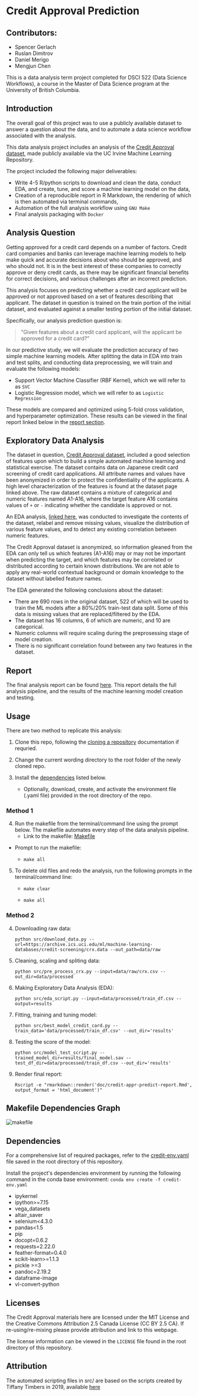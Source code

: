 # Credit Approval Prediction

## Contributors:

-   Spencer Gerlach
-   Ruslan Dimitrov
-   Daniel Merigo
-   Mengjun Chen

This is a data analysis term project completed for DSCI 522 (Data Science Workflows), a course in the Master of Data Science program at the University of British Columbia. 

## Introduction

The overall goal of this project was to use a publicly available dataset to answer a question about the data, and to automate a data science workflow associated with the analysis.

This data analysis project includes an analysis of the [Credit Approval dataset](https://archive-beta.ics.uci.edu/dataset/27/credit+approval), made publicly available via the UC Irvine Machine Learning Repository. 

The project included the following major deliverables: 

- Write 4-5 R/python scripts to download and clean the data, conduct EDA, and create, tune, and score a machine learning model on the data, 
- Creation of a reproducible report in R Markdown, the rendering of which is then automated via terminal commands, 
- Automation of the full analysis workflow using `GNU Make`
- Final analysis packaging with `Docker`

## Analysis Question

Getting approved for a credit card depends on a number of factors. Credit card companies and banks can leverage machine learning models to help make quick and accurate decisions about who should be approved, and who should not. It is in the best interest of these companies to correctly approve or deny credit cards, as there may be significant financial benefits for correct decisions, and various challenges after an incorrect prediction.

This analysis focuses on predicting whether a credit card applicant will be approved or not approved based on a set of features describing that applicant. The dataset in question is trained on the train portion of the initial dataset, and evaluated against a smaller testing portion of the initial dataset.

Specifically, our analysis prediction question is: 

> "Given features about a credit card applicant, will the applicant be approved for a credit card?"

In our predictive study, we will evaluate the prediction accuracy of two simple machine learning models. After splitting the data in EDA into train and test splits, and conducting data preprocessing, we will train and evaluate the following models:

- Support Vector Machine Classifier (RBF Kernel), which we will refer to as `SVC`
- Logistic Regression model, which we will refer to as `Logistic Regression`

These models are compared and optimized using 5-fold cross validation, and hyperparameter optimization. These results can be viewed in the final report linked below in the [report section](#Report).

## Exploratory Data Analysis

The dataset in question, [Credit Approval dataset](https://archive-beta.ics.uci.edu/dataset/27/credit+approval), included a good selection of features upon which to build a simple automated machine learning and statistical exercise. The dataset contains data on Japanese credit card screening of credit card applications. All attribute names and values have been anonymized in order to protect the confidentiality of the applicants. A high level characterization of the features is found at the dataset page linked above. The raw dataset contains a mixture of categorical and numeric features named A1-A16, where the target feature A16 contains values of `+` or `-` indicating whether the candidate is approved or not.

An EDA analysis, [linked here](https://github.com/UBC-MDS/Credit_Approval_Prediction/blob/main/src/Exploratory_Data_Analysis.ipynb), was conducted to investigate the contents of the dataset, relabel and remove missing values, visualize the distribution of various feature values, and to detect any existing correlation between numeric features. 

The Credit Approval dataset is anonymized, so information gleaned from the EDA can only tell us which features (A1-A16) may or may not be important when predicting the target, and which features may be correlated or distributed according to certain known distributions. We are not able to apply any real-world contextual background or domain knowledge to the dataset without labelled feature names.

The EDA generated the following conclusions about the dataset:
- There are 690 rows in the original dataset, 522 of which will be used to train the ML models after a 80%/20% train-test data split. Some of this data is missing values that are replaced/filtered by the EDA.
- The dataset has 16 columns, 6 of which are numeric, and 10 are categorical.
- Numeric columns will require scaling during the preprosessing stage of model creation.
- There is no significant correlation found between any two features in the dataset.

## Report

The final analysis report can be found [here](https://github.com/UBC-MDS/Credit_Approval_Prediction/blob/main/doc/credit-appr-predict-report.html). This report details the full analysis pipeline, and the results of the machine learning model creation and testing.

## Usage

There are two method to replicate this analysis:

1. Clone this repo, following the [cloning a repository](https://docs.github.com/en/repositories/creating-and-managing-repositories/cloning-a-repository) documentation if requried.

2. Change the current wording directory to the root folder of the newly cloned repo.

3. Install the [dependencies](#Dependencies) listed below. 
    - Optionally, download, create, and activate the environment file (.yaml file) provided in the root directory of the repo.

### Method 1

4. Run the makefile from the terminal/command line using the prompt below. The makefile automates every step of the data analysis pipeline.
    - Link to the makefile: [Makefile](https://github.com/UBC-MDS/Credit_Approval_Prediction/blob/main/Makefile)

- Prompt to run the makefile:

    - `make all`

5. To delete old files and redo the analysis, run the following prompts in the terminal/command line:

    - `make clear`

    - `make all`

### Method 2

4. Downloading raw data:

    ``` 
    python src/download_data.py --url=https://archive.ics.uci.edu/ml/machine-learning-databases/credit-screening/crx.data --out_path=data/raw
    ```

5. Cleaning, scaling and spliting data:

    ```
    python src/pre_process_crx.py --input=data/raw/crx.csv --out_dir=data/processed
    ```
6. Making Exploratory Data Analysis (EDA):

    ```
    python src/eda_script.py --input=data/processed/train_df.csv --output=results
    ```
7. Fitting, training and tuning model:

    ```
    python src/best_model_credit_card.py --train_data='data/processed/train_df.csv' --out_dir='results'
    ```
8. Testing the score of the model:

    ```
    python src/model_test_script.py --trained_model_dir=results/final_model.sav --test_df_dir=data/processed/train_df.csv --out_dir='results'
    ```
9. Render final report:

    ```
    Rscript -e "rmarkdown::render('doc/credit-appr-predict-report.Rmd', output_format = 'html_document')"
    ```


## Makefile Dependencies Graph

![makefile](https://github.com/UBC-MDS/Credit_Approval_Prediction/blob/014b7405e9f88d85d87cf94eb2b099ec94611d55/Makefile.png)

## Dependencies

For a comprehensive list of required packages, refer to the [credit-env.yaml](https://github.com/UBC-MDS/Credit_Approval_Prediction/blob/main/credit-env.yaml) file saved in the root directory of this repository. 

Install the project's dependencies environment by running the following command in the conda base environment: `conda env create -f credit-env.yaml`

-   ipykernel
-   ipython\>=7.15
-   vega_datasets
-   altair_saver
-   selenium\<4.3.0
-   pandas\<1.5
-   pip
-   docopt=0.6.2
-   requests=2.22.0
-   feather-format=0.4.0
-   scikit-learn>=1.1.3
-   pickle >=3
-   pandoc=2.19.2
-   dataframe-image
-   vl-convert-python

## Licenses

The Credit Approval materials here are licensed under the MIT License and the Creative Commons Attribution 2.5 Canada License (CC BY 2.5 CA). If re-using/re-mixing please provide attribution and link to this webpage.

The license information can be viewed in the `LICENSE` file found in the root directory of this repository.

## Attribution

The automated scripting files in src/ are based on the scripts created by Tiffany Timbers in 2019, available [here](https://github.com/ttimbers/breast_cancer_predictor/tree/master/src)
